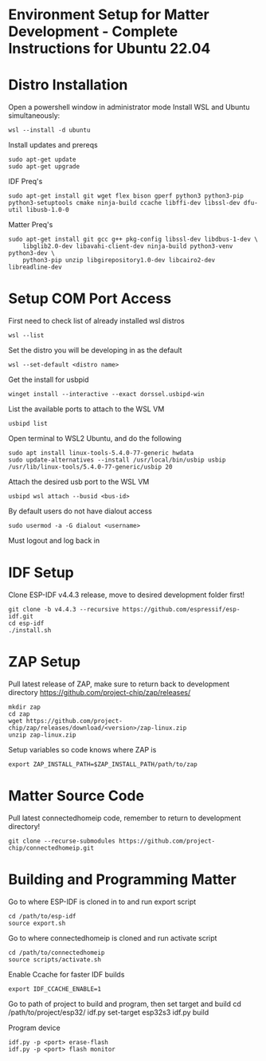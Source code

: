 # Environment Setup for Matter Development - Complete Instructions for Ubuntu 22.04

# Distro Installation
Open a powershell window in administrator mode
Install WSL and Ubuntu simultaneously:

    wsl --install -d ubuntu


Install updates and prereqs

    sudo apt-get update
    sudo apt-get upgrade

IDF Preq's

    sudo apt-get install git wget flex bison gperf python3 python3-pip python3-setuptools cmake ninja-build ccache libffi-dev libssl-dev dfu-util libusb-1.0-0

Matter Preq's

    sudo apt-get install git gcc g++ pkg-config libssl-dev libdbus-1-dev \
        libglib2.0-dev libavahi-client-dev ninja-build python3-venv python3-dev \
        python3-pip unzip libgirepository1.0-dev libcairo2-dev libreadline-dev

# Setup COM Port Access
First need to check list of already installed wsl distros

    wsl --list

Set the distro you will be developing in as the default

    wsl --set-default <distro name>

Get the install for usbpid

    winget install --interactive --exact dorssel.usbipd-win

List the available ports to attach to the WSL VM

    usbipd list


Open terminal to WSL2 Ubuntu, and do the following

    sudo apt install linux-tools-5.4.0-77-generic hwdata
    sudo update-alternatives --install /usr/local/bin/usbip usbip /usr/lib/linux-tools/5.4.0-77-generic/usbip 20

Attach the desired usb port to the WSL VM

    usbipd wsl attach --busid <bus-id>

By default users do not have dialout access

    sudo usermod -a -G dialout <username>

Must logout and log back in

# IDF Setup
Clone ESP-IDF v4.4.3 release, move to desired development folder first!

    git clone -b v4.4.3 --recursive https://github.com/espressif/esp-idf.git
    cd esp-idf
    ./install.sh

# ZAP Setup
Pull latest release of ZAP, make sure to return back to development directory
https://github.com/project-chip/zap/releases/
    
    mkdir zap
    cd zap
    wget https://github.com/project-chip/zap/releases/download/<version>/zap-linux.zip
    unzip zap-linux.zip

Setup variables so code knows where ZAP is

    export ZAP_INSTALL_PATH=$ZAP_INSTALL_PATH/path/to/zap

# Matter Source Code
Pull latest connectedhomeip code, remember to return to development directory!

    git clone --recurse-submodules https://github.com/project-chip/connectedhomeip.git

# Building and Programming Matter
Go to where ESP-IDF is cloned in to and run export script

    cd /path/to/esp-idf
    source export.sh

Go to where connectedhomeip is cloned and run activate script

    cd /path/to/connectedhomeip
    source scripts/activate.sh

Enable Ccache for faster IDF builds

    export IDF_CCACHE_ENABLE=1

Go to path of project to build and program, then set target and build
    cd /path/to/project/esp32/
    idf.py set-target esp32s3
    idf.py build

Program device

    idf.py -p <port> erase-flash
    idf.py -p <port> flash monitor
